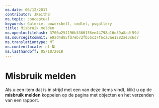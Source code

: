 ```yaml
---
ms.date: 06/12/2017
contributor: JKeithB
ms.topic: conceptual
keywords: Galerie, powershell, cmdlet, psgallery
title: Misbruik melden
ms.openlocfilehash: 3700a254196b3366156ee44798a16e39a8adf59d
ms.sourcegitcommit: e9ad4d85fd7eb72fb5bc37f6ca3ae1282ae3c6d7
ms.translationtype: MT
ms.contentlocale: nl-NL
ms.lasthandoff: 05/10/2018
---
```

# <a name="report-abuse"></a>Misbruik melden

Als u een item dat is in strijd met een van deze items vindt, klikt u op de **misbruik melden** koppelen op de pagina met objecten en het verzenden van een rapport.